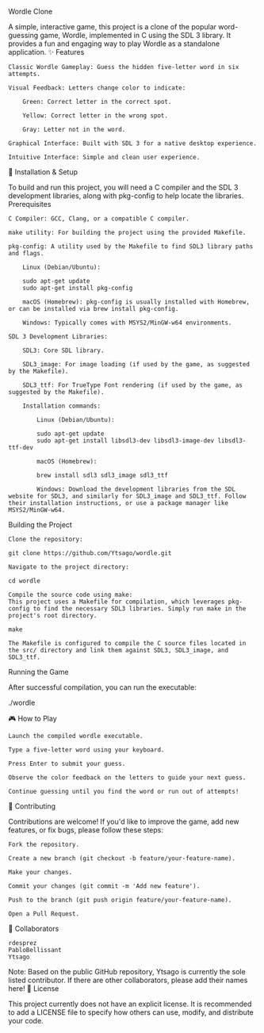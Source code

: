 Wordle Clone

A simple, interactive game, this project is a clone of the popular word-guessing game, Wordle, implemented in C using the SDL 3 library. It provides a fun and engaging way to play Wordle as a standalone application.
✨ Features

    Classic Wordle Gameplay: Guess the hidden five-letter word in six attempts.

    Visual Feedback: Letters change color to indicate:

        Green: Correct letter in the correct spot.

        Yellow: Correct letter in the wrong spot.

        Gray: Letter not in the word.

    Graphical Interface: Built with SDL 3 for a native desktop experience.

    Intuitive Interface: Simple and clean user experience.

🚀 Installation & Setup

To build and run this project, you will need a C compiler and the SDL 3 development libraries, along with pkg-config to help locate the libraries.
Prerequisites

    C Compiler: GCC, Clang, or a compatible C compiler.

    make utility: For building the project using the provided Makefile.

    pkg-config: A utility used by the Makefile to find SDL3 library paths and flags.

        Linux (Debian/Ubuntu):

        sudo apt-get update
        sudo apt-get install pkg-config

        macOS (Homebrew): pkg-config is usually installed with Homebrew, or can be installed via brew install pkg-config.

        Windows: Typically comes with MSYS2/MinGW-w64 environments.

    SDL 3 Development Libraries:

        SDL3: Core SDL library.

        SDL3_image: For image loading (if used by the game, as suggested by the Makefile).

        SDL3_ttf: For TrueType Font rendering (if used by the game, as suggested by the Makefile).

        Installation commands:

            Linux (Debian/Ubuntu):

            sudo apt-get update
            sudo apt-get install libsdl3-dev libsdl3-image-dev libsdl3-ttf-dev

            macOS (Homebrew):

            brew install sdl3 sdl3_image sdl3_ttf

            Windows: Download the development libraries from the SDL website for SDL3, and similarly for SDL3_image and SDL3_ttf. Follow their installation instructions, or use a package manager like MSYS2/MinGW-w64.

Building the Project

    Clone the repository:

    git clone https://github.com/Ytsago/wordle.git

    Navigate to the project directory:

    cd wordle

    Compile the source code using make:
    This project uses a Makefile for compilation, which leverages pkg-config to find the necessary SDL3 libraries. Simply run make in the project's root directory.

    make

    The Makefile is configured to compile the C source files located in the src/ directory and link them against SDL3, SDL3_image, and SDL3_ttf.

Running the Game

After successful compilation, you can run the executable:

./wordle

🎮 How to Play

    Launch the compiled wordle executable.

    Type a five-letter word using your keyboard.

    Press Enter to submit your guess.

    Observe the color feedback on the letters to guide your next guess.

    Continue guessing until you find the word or run out of attempts!

🤝 Contributing

Contributions are welcome! If you'd like to improve the game, add new features, or fix bugs, please follow these steps:

    Fork the repository.

    Create a new branch (git checkout -b feature/your-feature-name).

    Make your changes.

    Commit your changes (git commit -m 'Add new feature').

    Push to the branch (git push origin feature/your-feature-name).

    Open a Pull Request.

👥 Collaborators

    rdesprez
    PabloBellissant
    Ytsago
    

Note: Based on the public GitHub repository, Ytsago is currently the sole listed contributor. If there are other collaborators, please add their names here!
📄 License

This project currently does not have an explicit license. It is recommended to add a LICENSE file to specify how others can use, modify, and distribute your code.
